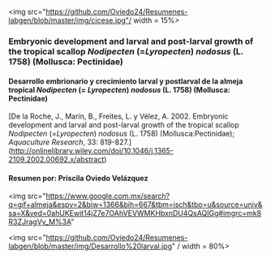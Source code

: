 
<img src="https://github.com/Oviedo24/Resumenes-labgen/blob/master/img/cicese.jpg"/ width = 15%>

### Embryonic development and larval and post-larval growth of the tropical scallop *Nodipecten* (=*Lyropecten*) *nodosus* (L. 1758) (Mollusca: Pectinidae)
#### Desarrollo embrionario y crecimiento larval y postlarval de la almeja tropical *Nodipecten* (= *Lyropecten*) *nodosus* (L. 1758) (Mollusca: Pectinidae)
[De la Roche, J., Marín, B., Freites, L. y Vélez, A. 2002. Embryonic development and larval and post-larval growth of the tropical scallop *Nodipecten* (=*Lyropecten*) *nodosus* (L. 1758) (Mollusca:Pectinidae); *Aquaculture Research*, 33: 819-827.] (http://onlinelibrary.wiley.com/doi/10.1046/j.1365-2109.2002.00692.x/abstract)
#### Resumen por: Priscila Oviedo Velázquez
<img src="https://www.google.com.mx/search?q=gif+almeja&espv=2&biw=1366&bih=667&tbm=isch&tbo=u&source=univ&sa=X&ved=0ahUKEwit14jZ7e7OAhVEVWMKHbxnDU4QsAQIGg#imgrc=mk8R3ZJragVy_M%3A" 


<img src="https://github.com/Oviedo24/Resumenes-labgen/blob/master/img/Desarrollo%20larval.jpg" / width = 80%>
